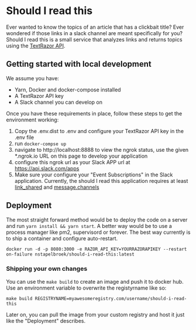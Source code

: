 # Should I read this
Ever wanted to know the topics of an article that has a clickbait title? Ever wondered if those links in a slack channel are meant specifically for you?
Should I read this is a small service that analyzes links and returns topics using the [TextRazor API](https://www.textrazor.com/). 

## Getting started with local development
We assume you have:
- Yarn, Docker and docker-compose installed
- A TextRazor API key
- A Slack channel you can develop on

Once you have these requirements in place, follow these steps to get the environment working:
1. Copy the .env.dist to .env and configure your TextRazor API key in the .env file
2. run `docker-compse up`
3. navigate to http://localhost:8888 to view the ngrok status, use the given *.ngrok.io URL on this page to develop your application
4. configure this ngrok url as your Slack APP url at https://api.slack.com/apps
5. Make sure your configure your "Event Subscriptions" in the Slack application. Currently, the should I read this application requires at least [link_shared](https://api.slack.com/events/link_shared) and [message.channels](https://api.slack.com/events/message.channels)


## Deployment
The most straight forward method would be to deploy the code on a server and run `yarn install && yarn start`. A better way would be to use a process manager like pm2, supervisord or forever. The best way currently is to ship a container and configure auto-restart. 
```
docker run -d -p 8080:3000 -e RAZOR_API_KEY=YOURRAZORAPIKEY --restart on-failure nstapelbroek/should-i-read-this:latest
```

### Shipping your own changes
You can use the `make build` to create an image and push it to docker hub. Use an environment variable to overwrite the registyrname like so:
```
make build REGISTRYNAME=myawesomeregistry.com/username/should-i-read-this
```
Later on, you can pull the image from your custom registry and host it just like the "Deployment" describes.